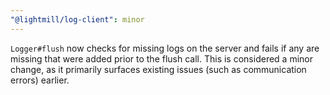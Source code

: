 ```yaml
---
"@lightmill/log-client": minor
---
```


`Logger#flush` now checks for missing logs on the server and fails if any are missing that were added prior to the flush call. This is considered a minor change, as it primarily surfaces existing issues (such as communication errors) earlier.
